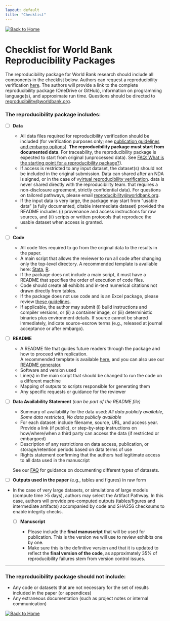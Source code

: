 ```yaml
---
layout: default
title: "Checklist"
---
```


[![Back to Home](https://img.shields.io/badge/Back_to-Home-blue)](./index.html)

# Checklist for World Bank Reproducibility Packages

The reproducibility package for World Bank research should include all components in the checklist below.
Authors can request a reproducibility verification [here](https://survey.wb.surveycto.com/collect/prwp_reproducibility?caseid=).
The authors will provide a link to the complete reproducibility package (OneDrive or GitHub),
information on programming language(s), and approximate run time.
Questions should be directed to reproducibility@worldbank.org.

### The reproducibility package includes:

  * [ ] **Data**

    * All data files required for reproducibility verification should be included (for verification purposes only; see [publication guidelines and embargo options](https://worldbank.github.io/wb-reproducible-research-repository/guidance_note_wb.html)). **The reproducibility package must start from documented data**. For traceability, the reproducibility package is expected to start from original (unprocessed data). See [FAQ: What is the starting point for a reproducibility package?](https://worldbank.github.io/wb-reproducible-research-repository/reproducibility_FAQs.html#what-is-the-starting-point-for-a-reproducibility-package)).
    * If access is restricted to any input dataset, the dataset(s) should not be included in the original submission. Data can shared after an NDA is signed, or in the case of v[virtual reproducibility verification](https://worldbank.github.io/wb-reproducible-research-repository/guidance/virtual_reproducibility_verification_protocol.html). data is never shared directly with the reproducibility team.  that requires a non-disclosure agreement, strictly confidential data). For questions on tailored pathways, please email [reproducibility@worldbank.org](mailto:reproducibility@worldbank.org).
    * If the input data is very large, the package may start from “usable data” (a fully documented, citable intermediate dataset) provided the README includes (i) provenance and access instructions for raw sources, and (ii) scripts or written protocols that reproduce the usable dataset when access is granted.
    * 

  * [ ] **Code**

    * All code files required to go from the original data to the results in the paper.
    * A main script that allows the reviewer to run all code after changing only the top-level directory. A recommended template is available here: [Stata](https://github.com/worldbank/wb-reproducible-research-repository/blob/main/resources/main.do), [R](https://github.com/worldbank/wb-reproducible-research-repository/blob/main/resources/main.R).
    * If the package does not include a main script, it must have a README that specifies the order of execution of code files.
    * Code should create all exhibits and in-text numerical citations not drawn directly from tables.
    * If the package does not use code and is an Excel package, please review [these guidelines](https://worldbank.github.io/wb-reproducible-research-repository/resources/excel/Excel_Guidelines.html).
    * If applicable, the author may submit (i) build instructions and compiler versions, or (ii) a container image, or (iii) deterministic binaries plus environment details. If source cannot be shared immediately, indicate source-escrow terms (e.g., released at journal acceptance or after embargo).

  * [ ] **README**

    * A README file that guides future readers through the package and how to proceed with replication.  
  A recommended template is available [here](https://github.com/worldbank/wb-reproducible-research-repository/blob/main/resources/README_Template.md), and you can also use our [README generator](https://dime-worldbank.github.io/wb-reproducible-research-repository-automation/).
    * Software and version used
    * Line(s) in the main script that should be changed to run the code on a different machine
    * Mapping of outputs to scripts responsible for generating them
    * Any specific requests or guidance for the reviewer

  * [ ] **Data Availability Statement** *(can be part of the README file)*

    * Summary of availability for the data used: *All data publicly available*, *Some data restricted*, *No data publicly available*
    * For each dataset: include filename, source, URL, and access year. Provide a link (if public), or step-by-step instructions on how/where/when a third party can access the data (if restricted or embargoed)
    * Description of any restrictions on data access, publication, or storage/retention periods based on data terms of use
    * Rights statement confirming that the authors had legitimate access to all data used in the manuscript
      
    See our [FAQ](https://worldbank.github.io/wb-reproducible-research-repository/reproducibility_FAQs.html#how-do-i-document-the-datasets-used-in-the-reproducibility-package) for guidance on documenting different types of datasets.

  * [ ] **Outputs used in the paper** (e.g., tables and figures) in raw form
* In the case of very large datasets, or simulations of large models (compute time >5 days), authors may select the Artifact Pathway. In this case, authors will provide pre-computed outputs (tables/figures and intermediate artifacts) accompanied by code and SHA256 checksums to enable integrity checks.

  * [ ] **Manuscript**  
  
    * Please include the **final manuscript** that will be used for publication. This is the version we will use to review exhibits one by one.  
    * Make sure this is the definitive version and that it is updated to reflect the **final version of the code**, as approximately 35% of reproducibility failures stem from version control issues.

---

### The reproducibility package should **not** include:

* Any code or datasets that are not necessary for the set of results included in the paper (or appendices)
* Any extraneous documentation (such as project notes or internal communication)


[![Back to Home](https://img.shields.io/badge/Back_to-Home-blue)](./index.html)

